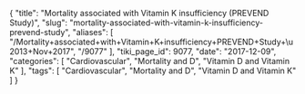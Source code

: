 {
    "title": "Mortality associated with Vitamin K insufficiency (PREVEND Study)",
    "slug": "mortality-associated-with-vitamin-k-insufficiency-prevend-study",
    "aliases": [
        "/Mortality+associated+with+Vitamin+K+insufficiency+PREVEND+Study+\u2013+Nov+2017",
        "/9077"
    ],
    "tiki_page_id": 9077,
    "date": "2017-12-09",
    "categories": [
        "Cardiovascular",
        "Mortality and D",
        "Vitamin D and Vitamin K"
    ],
    "tags": [
        "Cardiovascular",
        "Mortality and D",
        "Vitamin D and Vitamin K"
    ]
}